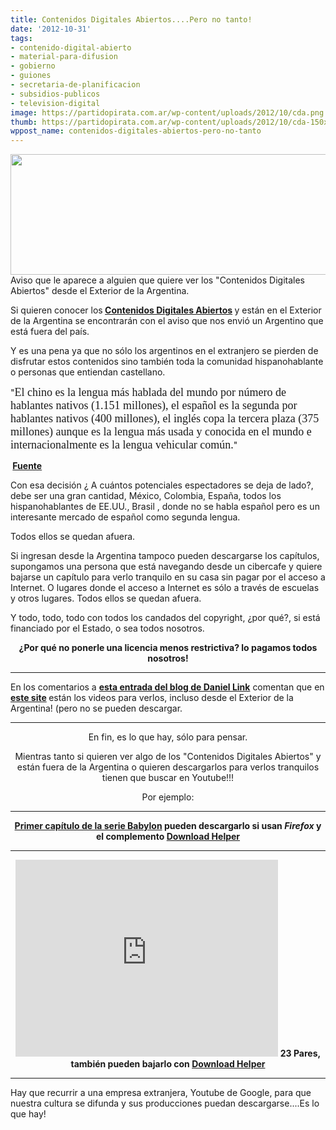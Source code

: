 ```yaml
---
title: Contenidos Digitales Abiertos....Pero no tanto!
date: '2012-10-31'
tags:
- contenido-digital-abierto
- material-para-difusion
- gobierno
- guiones
- secretaria-de-planificacion
- subsidios-publicos
- television-digital
image: https://partidopirata.com.ar/wp-content/uploads/2012/10/cda.png
thumb: https://partidopirata.com.ar/wp-content/uploads/2012/10/cda-150x150.png
wppost_name: contenidos-digitales-abiertos-pero-no-tanto
---
```


<a href="https://partidopirata.com.ar/wp-content/uploads/2012/10/cda.png"><img class="size-large wp-image-7163" title="cda" src="https://partidopirata.com.ar/wp-content/uploads/2012/10/cda-1024x319.png" alt="" width="620" height="193" /></a> Aviso que le aparece a alguien que quiere ver los "Contenidos Digitales Abiertos" desde el Exterior de la Argentina.


Si quieren conocer los<strong> <a href="http://cda.gob.ar/" target="_blank">Contenidos Digitales Abiertos</a> </strong>y están en el Exterior de la Argentina se encontrarán con el aviso que nos envió un Argentino que está fuera del país.

Y es una pena ya que no sólo los argentinos en el extranjero se pierden de disfrutar estos contenidos sino también toda la comunidad hispanohablante o personas que entiendan castellano.

"<span style="font-family: Times New Roman,Times,serif; font-size: large;">El chino es la lengua más hablada del mundo por número de hablantes nativos (1.151 millones), el español es la segunda por hablantes nativos (400 millones), el inglés copa la tercera plaza (375 millones) aunque es la lengua más usada y conocida en el mundo e internacionalmente es la lengua vehicular común.</span>"

<strong> <a href="http://www.fluvium.org/textos/cultura/cul794.htm" target="_blank">Fuente</a></strong>

Con esa decisión ¿ A cuántos potenciales espectadores se deja de lado?, debe ser una gran cantidad, México, Colombia, España, todos los hispanohablantes de EE.UU., Brasil , donde no se habla español pero es un interesante mercado de español como segunda lengua.

Todos ellos se quedan afuera.

Si ingresan desde la Argentina tampoco pueden descargarse los capítulos, supongamos una persona que está navegando desde un cibercafe y quiere bajarse un capítulo para verlo tranquilo en su casa sin pagar por el acceso a Internet. O lugares donde el acceso a Internet es sólo a través de escuelas y otros lugares. Todos ellos se quedan afuera.

Y todo, todo, todo con todos los candados del copyright, ¿por qué?, si está financiado por el Estado, o sea todos nosotros.
<p style="text-align: center;"><strong>¿Por qué no ponerle una licencia menos restrictiva? lo pagamos todos nosotros!</strong></p>


<hr />

En los comentarios a <strong><a href="http://linkillo.blogspot.com/2012/10/pirateria-vs-nac.html" target="_blank"> esta entrada del blog de Daniel Link</a></strong> comentan que en <strong><a href="http://test.cda.dcarsat.com.ar/" target="_blank">este site</a> </strong>están los videos para verlos, incluso desde el Exterior de la Argentina! (pero no se pueden descargar.

<hr />
<p style="text-align: center;">En fin, es lo que hay, sólo para pensar.</p>
<p style="text-align: center;">Mientras tanto si quieren ver algo de los "Contenidos Digitales Abiertos" y están fuera de la Argentina o quieren descargarlos para verlos tranquilos tienen que buscar en Youtube!!!</p>
<p style="text-align: center;">Por ejemplo:</p>


<hr />
<p style="text-align: center;"><strong><a href="http://www.youtube.com/watch?v=inGxEAzJrOg&amp;feature=share&amp;list=ULinGxEAzJrOg" target="_blank">Primer capítulo de la serie Babylon</a> pueden descargarlo si usan <em>Firefox</em> y el complemento <a href="https://addons.mozilla.org/es/firefox/addon/video-downloadhelper/" target="_blank">Download Helper</a></strong></p>


<hr />
<p style="text-align: center;"><iframe src="http://www.youtube.com/embed/yB9xh7dxgpM" frameborder="0" width="420" height="315"></iframe>
<strong>23 Pares, también pueden bajarlo con <a href="https://addons.mozilla.org/es/firefox/addon/video-downloadhelper/" target="_blank">Download Helper</a></strong></p>


<hr />

Hay que recurrir a una empresa extranjera, Youtube de Google, para que nuestra cultura se difunda y sus producciones puedan descargarse....Es lo que hay!
